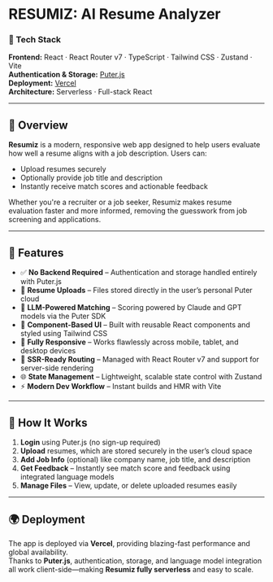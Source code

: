 #  RESUMIZ: AI Resume Analyzer

### 📌 Tech Stack  
**Frontend:** React · React Router v7 · TypeScript · Tailwind CSS · Zustand · Vite  
**Authentication & Storage:** [Puter.js](https://puter.com)  
**Deployment:** [Vercel](https://vercel.com)  
**Architecture:** Serverless · Full-stack React  

---

## 📖 Overview

**Resumiz** is a modern, responsive web app designed to help users evaluate how well a resume aligns with a job description. Users can:

- Upload resumes securely  
- Optionally provide job title and description  
- Instantly receive match scores and actionable feedback  

Whether you're a recruiter or a job seeker, Resumiz makes resume evaluation faster and more informed, removing the guesswork from job screening and applications.

---

## 🚀 Features

- ✅ **No Backend Required** – Authentication and storage handled entirely with Puter.js  
- 📄 **Resume Uploads** – Files stored directly in the user’s personal Puter cloud  
- 🧠 **LLM-Powered Matching** – Scoring powered by Claude and GPT models via the Puter SDK  
- 🧩 **Component-Based UI** – Built with reusable React components and styled using Tailwind CSS  
- 📱 **Fully Responsive** – Works flawlessly across mobile, tablet, and desktop devices  
- 🔁 **SSR-Ready Routing** – Managed with React Router v7 and support for server-side rendering  
- 🌐 **State Management** – Lightweight, scalable state control with Zustand  
- ⚡ **Modern Dev Workflow** – Instant builds and HMR with Vite  

---

## 🔧 How It Works

1. **Login** using Puter.js (no sign-up required)  
2. **Upload** resumes, which are stored securely in the user’s cloud space  
3. **Add Job Info** (optional) like company name, job title, and description  
4. **Get Feedback** – Instantly see match score and feedback using integrated language models  
5. **Manage Files** – View, update, or delete uploaded resumes easily  

---

## 🌍 Deployment

The app is deployed via **Vercel**, providing blazing-fast performance and global availability.  
Thanks to **Puter.js**, authentication, storage, and language model integration all work client-side—making **Resumiz fully serverless** and easy to scale.
